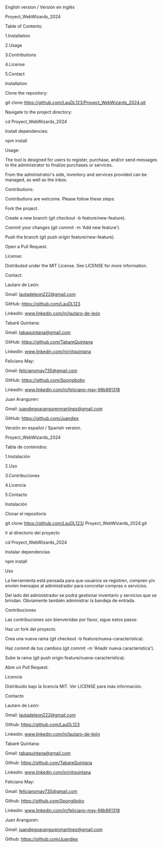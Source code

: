 English version / Versión en inglés 

Proyect_WebWizards_2024 

 

Table of Contents: 

1.Installation 

2.Usage 

3.Contributions 

4.License 

5.Contact 

 

 

Installation 

Clone the repository:                                                                                                                                         

git clone https://github.com/LauDL123/Proyect_WebWizards_2024.git 

 

Navigate to the project directory: 

cd Proyect_WebWizards_2024 

 

Install dependencies: 

npm install 

 

 

Usage: 

The tool is designed for users to register, purchase, and/or send messages to the administrator to finalize purchases or services. 

From the administrator's side, inventory and services provided can be managed, as well as the inbox. 

 

Contributions: 

Contributions are welcome. Please follow these steps: 

Fork the project. 

Create a new branch (git checkout -b feature/new-feature). 

Commit your changes (git commit -m 'Add new feature'). 

Push the branch (git push origin feature/new-feature). 

Open a Pull Request. 

 

License: 

Distributed under the MIT License. See LICENSE for more information. 

 

Contact: 

Lautaro de León: 

Gmail: lautadeleon222@gmail.com 

GitHub: https://github.com/LauDL123 

LinkedIn: www.linkedin.com/in/lautaro-de-león 

 

Tabaré Quintana: 

Gmail: tabaquintana@gmail.com 

GitHub: https://github.com/TabareQuintana 

LinkedIn: www.linkedin.com/in/nitquintana 



Feliciano May: 

Gmail: felicianomay735@gmail.com 

GitHub: https://github.com/Spongiboby 

LinkedIn: www.linkedin.com/in/feliciano-may-98b881318



Juan Aranguren: 

Gmail: juandiegoarangurenmartinez@gmail.com 

GitHub: https://github.com/Juandiex 

 

 

 

Versión en español / Spanish version. 

Proyect_WebWizards_2024 

 

Tabla de contenidos: 

1.Instalación  

2.Uso  

3.Contribuciones  

4.Licencia  

5.Contacto 

 

 

Instalación 

Clonar el repositorio 

git clone https://github.com/LauDL123/ Proyect_WebWizards_2024.git 

  

Ir al directorio del proyecto 

cd Proyect_WebWizards_2024 

  

Instalar dependencias 

npm install 

 

Uso 

La herramienta está pensada para que usuarios se registren, compren y/o envíen mensajes al administrador para concretar compras o servicios.  

Del lado del administrador se podrá gestionar inventario y servicios que se brindan. Obviamente también administrar la bandeja de entrada. 

 

 

Contribuciones 

Las contribuciones son bienvenidas por favor, sigue estos pasos: 

Haz un fork del proyecto. 

Crea una nueva rama (git checkout -b feature/nueva-característica). 

Haz commit de tus cambios (git commit -m 'Añadir nueva característica'). 

Sube la rama (git push origin feature/nueva-característica). 

Abre un Pull Request. 

 

Licencia 

Distribuido bajo la licencia MIT. Ver LICENSE para más información. 



Contacto 

 

Lautaro de León:  

Gmail: lautadeleon222@gmail.com

Github: https://github.com/LauDL123 

Linkedin: www.linkedin.com/in/lautaro-de-león 

 

Tabaré Quintana:  

Gmail: tabaquintana@gmail.com 

Github: https://github.com/TabareQuintana 

Linkedin: www.linkedin.com/in/nitquintana 

 

Feliciano May:  

Gmail: felicianomay735@gmail.com 

Github: https://github.com/Spongiboby 

Linkedin: www.linkedin.com/in/feliciano-may-98b881318 

 

Juan Aranguren:  

Gmail: juandiegoarangurenmartinez@gmail.com 

Github: https://github.com/Juandiex 
